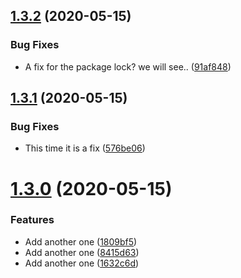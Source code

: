 ## [1.3.2](https://github.com/Tobi-mmt/release-playground/compare/v1.3.1...v1.3.2) (2020-05-15)


### Bug Fixes

* A fix for the package lock? we will see.. ([91af848](https://github.com/Tobi-mmt/release-playground/commit/91af8485994e7a0045b6671ddecacb7bdca5dcad))

## [1.3.1](https://github.com/Tobi-mmt/release-playground/compare/v1.3.0...v1.3.1) (2020-05-15)


### Bug Fixes

* This time it is a fix ([576be06](https://github.com/Tobi-mmt/release-playground/commit/576be06be6c62e3dadc6c32396bb0c0851cca491))

# [1.3.0](https://github.com/Tobi-mmt/release-playground/compare/v1.2.0...v1.3.0) (2020-05-15)


### Features

* Add another one ([1809bf5](https://github.com/Tobi-mmt/release-playground/commit/1809bf5c38c6a4c1c5329c885680eaddbb3a510c))
* Add another one ([8415d63](https://github.com/Tobi-mmt/release-playground/commit/8415d635902fe13ad6c1f8a6404466cd5d12df06))
* Add another one ([1632c6d](https://github.com/Tobi-mmt/release-playground/commit/1632c6d3438c4470fd5b86b11e71216536173c0c))
